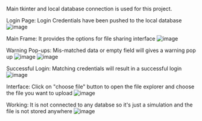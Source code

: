 Main tkinter and local database connection is used for this project.

Login Page:
Login Credentials have been pushed to the local database
![image](https://user-images.githubusercontent.com/94901932/175227509-a402518d-f465-49e2-bdf9-bcb8d4d97d2b.png)


Main Frame:
It provides the options for file sharing interface
![image](https://user-images.githubusercontent.com/94901932/175227608-865a0da2-8cab-4d2c-9aec-ae39202a1ae3.png)


Warning Pop-ups:
Mis-matched data or empty field will gives a warning pop up
![image](https://user-images.githubusercontent.com/94901932/175227865-5322f31e-c1f7-43a9-a016-72f214752aa8.png)
![image](https://user-images.githubusercontent.com/94901932/175227906-20f7f376-afd3-4c86-9c13-d44151ddd1e4.png)


Successful Login:
Matching credentials will result in a successful login
![image](https://user-images.githubusercontent.com/94901932/175228118-722f9bde-f096-4a79-aa69-8592ff93ac9f.png)


Interface:
Click on "choose file" button to open the file explorer and choose the file you want to upload
![image](https://user-images.githubusercontent.com/94901932/175228301-41cedcbd-11e2-45e6-8980-0c96b5d845cd.png)


Working:
It is not connected to any databse so it's just a simulation and the file is not stored anywhere
![image](https://user-images.githubusercontent.com/94901932/175228326-1c535ec1-205b-4269-a62f-971754ccdfa7.png)
